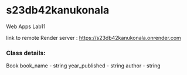# s23db42kanukonala
Web Apps Lab11



link to remote Render server : https://s23db42kanukonala.onrender.com


### Class details:
Book
book_name - string
year_published - string
author - string     
